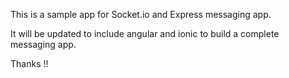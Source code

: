 This is a sample app for Socket.io and Express messaging app.

It will be updated to include angular and ionic to build a complete messaging app.

Thanks !!
